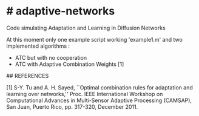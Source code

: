 # adaptive-networks
=================

Code simulating Adaptation and Learning in Diffusion Networks

At this moment only one example script working  'example1.m' and two implemented algorithms :

* ATC but with no cooperation
* ATC with Adaptive Combination Weights [1]


## REFERENCES

[1] S-Y. Tu and A. H. Sayed, ``Optimal combination rules for adaptation and learning over networks,'' Proc. IEEE International Workshop on Computational Advances in Multi-Sensor Adaptive Processing (CAMSAP), San Juan, Puerto Rico, pp. 317-320, December 2011. 

